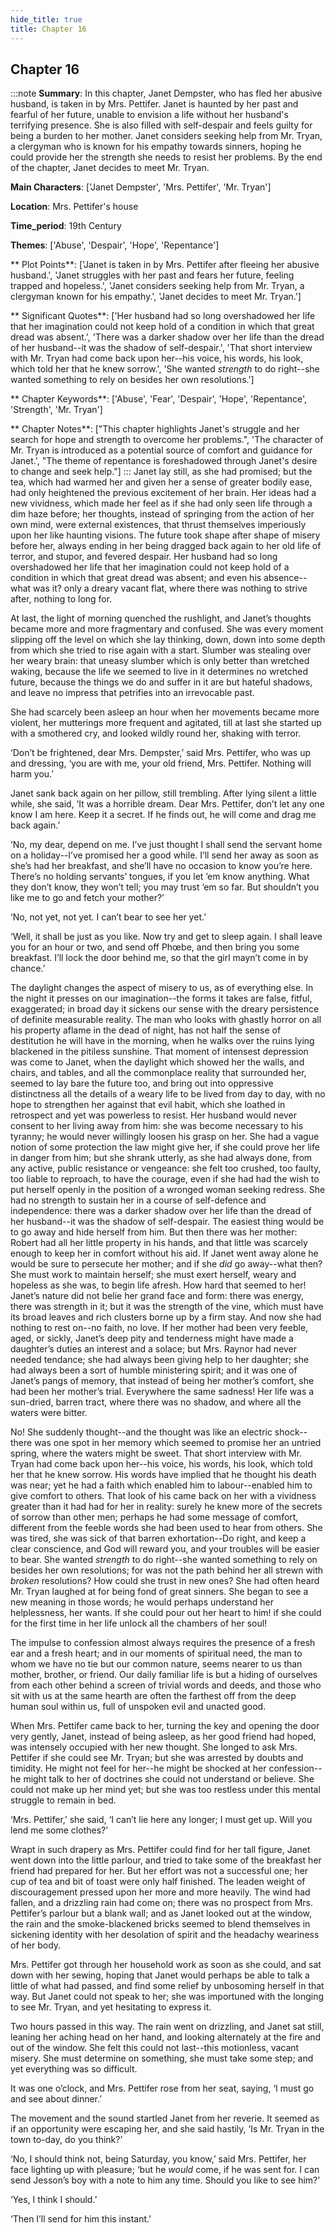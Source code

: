 ```yaml
---
hide_title: true
title: Chapter 16
---
```

## Chapter 16
:::note
**Summary**:
In this chapter, Janet Dempster, who has fled her abusive husband, is taken in by Mrs. Pettifer. Janet is haunted by her past and fearful of her future, unable to envision a life without her husband's terrifying presence. She is also filled with self-despair and feels guilty for being a burden to her mother. Janet considers seeking help from Mr. Tryan, a clergyman who is known for his empathy towards sinners, hoping he could provide her the strength she needs to resist her problems. By the end of the chapter, Janet decides to meet Mr. Tryan.

**Main Characters**:
['Janet Dempster', 'Mrs. Pettifer', 'Mr. Tryan']

**Location**:
Mrs. Pettifer's house

**Time_period**:
19th Century

**Themes**:
['Abuse', 'Despair', 'Hope', 'Repentance']

** Plot Points**:
['Janet is taken in by Mrs. Pettifer after fleeing her abusive husband.', 'Janet struggles with her past and fears her future, feeling trapped and hopeless.', 'Janet considers seeking help from Mr. Tryan, a clergyman known for his empathy.', 'Janet decides to meet Mr. Tryan.']

** Significant Quotes**:
['Her husband had so long overshadowed her life that her imagination could not keep hold of a condition in which that great dread was absent.', 'There was a darker shadow over her life than the dread of her husband--it was the shadow of self-despair.', 'That short interview with Mr. Tryan had come back upon her--his voice, his words, his look, which told her that he knew sorrow.', 'She wanted _strength_ to do right--she wanted something to rely on besides her own resolutions.']

** Chapter Keywords**:
['Abuse', 'Fear', 'Despair', 'Hope', 'Repentance', 'Strength', 'Mr. Tryan']

** Chapter Notes**:
["This chapter highlights Janet's struggle and her search for hope and strength to overcome her problems.", 'The character of Mr. Tryan is introduced as a potential source of comfort and guidance for Janet.', "The theme of repentance is foreshadowed through Janet's desire to change and seek help."]
:::
Janet lay still, as she had promised; but the tea, which had warmed her and given her a sense of greater bodily ease, had only heightened the previous excitement of her brain. Her ideas had a new vividness, which made her feel as if she had only seen life through a dim haze before; her thoughts, instead of springing from the action of her own mind, were external existences, that thrust themselves imperiously upon her like haunting visions. The future took shape after shape of misery before her, always ending in her being dragged back again to her old life of terror, and stupor, and fevered despair. Her husband had so long overshadowed her life that her imagination could not keep hold of a condition in which that great dread was absent; and even his absence--what was it? only a dreary vacant flat, where there was nothing to strive after, nothing to long for. 

At last, the light of morning quenched the rushlight, and Janet’s thoughts became more and more fragmentary and confused. She was every moment slipping off the level on which she lay thinking, down, down into some depth from which she tried to rise again with a start. Slumber was stealing over her weary brain: that uneasy slumber which is only better than wretched waking, because the life we seemed to live in it determines no wretched future, because the things we do and suffer in it are but hateful shadows, and leave no impress that petrifies into an irrevocable past. 

She had scarcely been asleep an hour when her movements became more violent, her mutterings more frequent and agitated, till at last she started up with a smothered cry, and looked wildly round her, shaking with terror. 

‘Don’t be frightened, dear Mrs. Dempster,’ said Mrs. Pettifer, who was up and dressing, ‘you are with me, your old friend, Mrs. Pettifer. Nothing will harm you.’ 

Janet sank back again on her pillow, still trembling. After lying silent a little while, she said, ‘It was a horrible dream. Dear Mrs. Pettifer, don’t let any one know I am here. Keep it a secret. If he finds out, he will come and drag me back again.’ 

‘No, my dear, depend on me. I’ve just thought I shall send the servant home on a holiday--I’ve promised her a good while. I’ll send her away as soon as she’s had her breakfast, and she’ll have no occasion to know you’re here. There’s no holding servants’ tongues, if you let ’em know anything. What they don’t know, they won’t tell; you may trust ’em so far. But shouldn’t you like me to go and fetch your mother?’ 

‘No, not yet, not yet. I can’t bear to see her yet.’ 

‘Well, it shall be just as you like. Now try and get to sleep again. I shall leave you for an hour or two, and send off Phœbe, and then bring you some breakfast. I’ll lock the door behind me, so that the girl mayn’t come in by chance.’ 

The daylight changes the aspect of misery to us, as of everything else. In the night it presses on our imagination--the forms it takes are false, fitful, exaggerated; in broad day it sickens our sense with the dreary persistence of definite measurable reality. The man who looks with ghastly horror on all his property aflame in the dead of night, has not half the sense of destitution he will have in the morning, when he walks over the ruins lying blackened in the pitiless sunshine. That moment of intensest depression was come to Janet, when the daylight which showed her the walls, and chairs, and tables, and all the commonplace reality that surrounded her, seemed to lay bare the future too, and bring out into oppressive distinctness all the details of a weary life to be lived from day to day, with no hope to strengthen her against that evil habit, which she loathed in retrospect and yet was powerless to resist. Her husband would never consent to her living away from him: she was become necessary to his tyranny; he would never willingly loosen his grasp on her. She had a vague notion of some protection the law might give her, if she could prove her life in danger from him; but she shrank utterly, as she had always done, from any active, public resistance or vengeance: she felt too crushed, too faulty, too liable to reproach, to have the courage, even if she had had the wish to put herself openly in the position of a wronged woman seeking redress. She had no strength to sustain her in a course of self-defence and independence: there was a darker shadow over her life than the dread of her husband--it was the shadow of self-despair. The easiest thing would be to go away and hide herself from him. But then there was her mother: Robert had all her little property in his hands, and that little was scarcely enough to keep her in comfort without his aid. If Janet went away alone he would be sure to persecute her mother; and if she _did_ go away--what then? She must work to maintain herself; she must exert herself, weary and hopeless as she was, to begin life afresh. How hard that seemed to her! Janet’s nature did not belie her grand face and form: there was energy, there was strength in it; but it was the strength of the vine, which must have its broad leaves and rich clusters borne up by a firm stay. And now she had nothing to rest on--no faith, no love. If her mother had been very feeble, aged, or sickly, Janet’s deep pity and tenderness might have made a daughter’s duties an interest and a solace; but Mrs. Raynor had never needed tendance; she had always been giving help to her daughter; she had always been a sort of humble ministering spirit; and it was one of Janet’s pangs of memory, that instead of being her mother’s comfort, she had been her mother’s trial. Everywhere the same sadness! Her life was a sun-dried, barren tract, where there was no shadow, and where all the waters were bitter. 

No! She suddenly thought--and the thought was like an electric shock--there was one spot in her memory which seemed to promise her an untried spring, where the waters might be sweet. That short interview with Mr. Tryan had come back upon her--his voice, his words, his look, which told her that he knew sorrow. His words have implied that he thought his death was near; yet he had a faith which enabled him to labour--enabled him to give comfort to others. That look of his came back on her with a vividness greater than it had had for her in reality: surely he knew more of the secrets of sorrow than other men; perhaps he had some message of comfort, different from the feeble words she had been used to hear from others. She was tired, she was sick of that barren exhortation--Do right, and keep a clear conscience, and God will reward you, and your troubles will be easier to bear. She wanted _strength_ to do right--she wanted something to rely on besides her own resolutions; for was not the path behind her all strewn with _broken_ resolutions? How could she trust in new ones? She had often heard Mr. Tryan laughed at for being fond of great sinners. She began to see a new meaning in those words; he would perhaps understand her helplessness, her wants. If she could pour out her heart to him! if she could for the first time in her life unlock all the chambers of her soul! 

The impulse to confession almost always requires the presence of a fresh ear and a fresh heart; and in our moments of spiritual need, the man to whom we have no tie but our common nature, seems nearer to us than mother, brother, or friend. Our daily familiar life is but a hiding of ourselves from each other behind a screen of trivial words and deeds, and those who sit with us at the same hearth are often the farthest off from the deep human soul within us, full of unspoken evil and unacted good. 

When Mrs. Pettifer came back to her, turning the key and opening the door very gently, Janet, instead of being asleep, as her good friend had hoped, was intensely occupied with her new thought. She longed to ask Mrs. Pettifer if she could see Mr. Tryan; but she was arrested by doubts and timidity. He might not feel for her--he might be shocked at her confession--he might talk to her of doctrines she could not understand or believe. She could not make up her mind yet; but she was too restless under this mental struggle to remain in bed. 

‘Mrs. Pettifer,’ she said, ‘I can’t lie here any longer; I must get up. Will you lend me some clothes?’ 

Wrapt in such drapery as Mrs. Pettifer could find for her tall figure, Janet went down into the little parlour, and tried to take some of the breakfast her friend had prepared for her. But her effort was not a successful one; her cup of tea and bit of toast were only half finished. The leaden weight of discouragement pressed upon her more and more heavily. The wind had fallen, and a drizzling rain had come on; there was no prospect from Mrs. Pettifer’s parlour but a blank wall; and as Janet looked out at the window, the rain and the smoke-blackened bricks seemed to blend themselves in sickening identity with her desolation of spirit and the headachy weariness of her body. 

Mrs. Pettifer got through her household work as soon as she could, and sat down with her sewing, hoping that Janet would perhaps be able to talk a little of what had passed, and find some relief by unbosoming herself in that way. But Janet could not speak to her; she was importuned with the longing to see Mr. Tryan, and yet hesitating to express it. 

Two hours passed in this way. The rain went on drizzling, and Janet sat still, leaning her aching head on her hand, and looking alternately at the fire and out of the window. She felt this could not last--this motionless, vacant misery. She must determine on something, she must take some step; and yet everything was so difficult. 

It was one o’clock, and Mrs. Pettifer rose from her seat, saying, ‘I must go and see about dinner.’ 

The movement and the sound startled Janet from her reverie. It seemed as if an opportunity were escaping her, and she said hastily, ‘Is Mr. Tryan in the town to-day, do you think?’ 

‘No, I should think not, being Saturday, you know,’ said Mrs. Pettifer, her face lighting up with pleasure; ‘but he _would_ come, if he was sent for. I can send Jesson’s boy with a note to him any time. Should you like to see him?’ 

‘Yes, I think I should.’ 

‘Then I’ll send for him this instant.’ 

